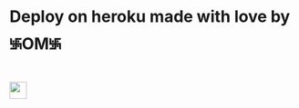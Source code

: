 
 
# Deploy on heroku made with love by ࿗OM࿗


<a href="https://dashboard.heroku.com/new?template=https://github.com/Om0008/OM)">
     <img height="30px" src="https://img.shields.io/badge/Deploy%20To%20Heroku-blueviolet?style=for-the-badge&logo=heroku">
  </a>
